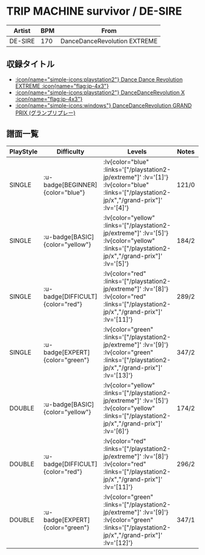 # TRIP MACHINE survivor / DE-SIRE

|Artist|BPM|From|
|------|---|----|
|DE-SIRE|170|DanceDanceRevolution EXTREME|

## 収録タイトル

- [ :icon{name="simple-icons:playstation2"} Dance Dance Revolution EXTREME :icon{name="flag:jp-4x3"} ](/playstation2-jp/extreme)
- [ :icon{name="simple-icons:playstation2"} DanceDanceRevolution X :icon{name="flag:jp-4x3"} ](/playstation2-jp/x)
- [ :icon{name="simple-icons:windows"} DanceDanceRevolution GRAND PRIX (グランプリプレー)](/grand-prix)

## 譜面一覧

|PlayStyle|Difficulty|Levels|Notes|Movie|
|---------|----------|------|-----|-----|
|SINGLE| :u-badge[BEGINNER]{color="blue"} | :lv{color="blue" :links='["/playstation2-jp/extreme"]' :lv='[1]'}  :lv{color="blue" :links='["/playstation2-jp/x","/grand-prix"]' :lv='[4]'} |121/0||
|SINGLE| :u-badge[BASIC]{color="yellow"} | :lv{color="yellow" :links='["/playstation2-jp/extreme"]' :lv='[5]'}  :lv{color="yellow" :links='["/playstation2-jp/x","/grand-prix"]' :lv='[5]'} |184/2||
|SINGLE| :u-badge[DIFFICULT]{color="red"} | :lv{color="red" :links='["/playstation2-jp/extreme"]' :lv='[8]'}  :lv{color="red" :links='["/playstation2-jp/x","/grand-prix"]' :lv='[11]'} |289/2||
|SINGLE| :u-badge[EXPERT]{color="green"} | :lv{color="green" :links='["/playstation2-jp/extreme"]' :lv='[9]'}  :lv{color="green" :links='["/playstation2-jp/x","/grand-prix"]' :lv='[13]'} |347/2||
|DOUBLE| :u-badge[BASIC]{color="yellow"} | :lv{color="yellow" :links='["/playstation2-jp/extreme"]' :lv='[5]'}  :lv{color="yellow" :links='["/playstation2-jp/x","/grand-prix"]' :lv='[6]'} |174/2||
|DOUBLE| :u-badge[DIFFICULT]{color="red"} | :lv{color="red" :links='["/playstation2-jp/extreme"]' :lv='[8]'}  :lv{color="red" :links='["/playstation2-jp/x","/grand-prix"]' :lv='[11]'} |296/2||
|DOUBLE| :u-badge[EXPERT]{color="green"} | :lv{color="green" :links='["/playstation2-jp/extreme"]' :lv='[9]'}  :lv{color="green" :links='["/playstation2-jp/x","/grand-prix"]' :lv='[12]'} |347/1||
